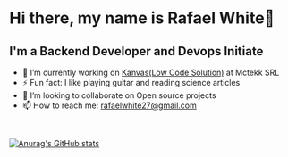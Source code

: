 # Hi there, my name is Rafael White👋

## I'm a Backend Developer and Devops Initiate

- 🔭 I’m currently working on [Kanvas(Low Code Solution)](https://github.com/bakaphp/kanvas-core) at Mctekk SRL
- ⚡ Fun fact: I like playing guitar and reading science articles
- 👯 I’m looking to collaborate on Open source projects
- 📫 How to reach me: rafaelwhite27@gmail.com

</br>

[![Anurag's GitHub stats](https://github-readme-stats.vercel.app/api?username=rwhite27&theme=onedark&show_icons=true&count_private=true)](https://github.com/anuraghazra/github-readme-stats)